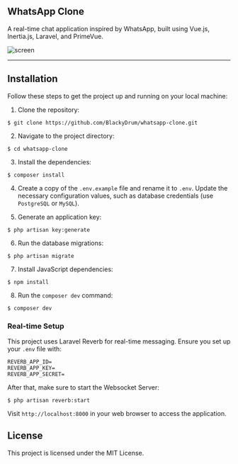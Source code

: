 ## WhatsApp Clone

<p>A real-time chat application inspired by WhatsApp, built using Vue.js, Inertia.js, Laravel, and PrimeVue.</p>

![screen](https://github.com/user-attachments/assets/4ff81b76-c12b-4ef1-9301-3ea6c3b0386d)

---

## Installation
Follow these steps to get the project up and running on your local machine:

1. Clone the repository:

```
$ git clone https://github.com/BlackyDrum/whatsapp-clone.git
```

2. Navigate to the project directory:

```
$ cd whatsapp-clone
```

3. Install the dependencies:

```
$ composer install
```

4. Create a copy of the `.env.example` file and rename it to `.env`. Update the necessary configuration values, such as database credentials (use `PostgreSQL` or `MySQL`).

5. Generate an application key:

```
$ php artisan key:generate
```

6. Run the database migrations:

```
$ php artisan migrate
```

7. Install JavaScript dependencies:

```
$ npm install
```

8. Run the `composer dev` command:

```
$ composer dev
```

### Real-time Setup

This project uses Laravel Reverb for real-time messaging. Ensure you set up your `.env` file with:
```env
REVERB_APP_ID=
REVERB_APP_KEY=
REVERB_APP_SECRET=
```
After that, make sure to start the Websocket Server:

```
$ php artisan reverb:start
```

Visit `http://localhost:8000` in your web browser to access the application.

## License
This project is licensed under the MIT License.
